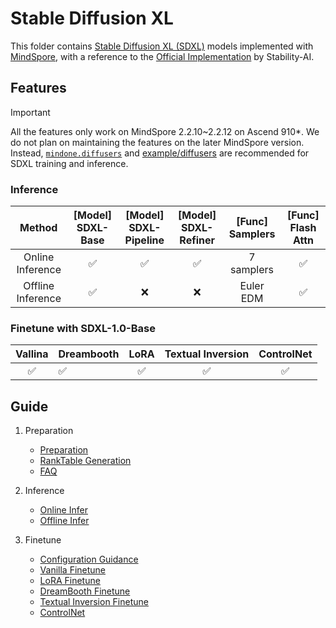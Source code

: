 # Stable Diffusion XL

This folder contains [Stable Diffusion XL (SDXL)](https://arxiv.org/abs/2307.01952) models implemented with [MindSpore](https://www.mindspore.cn/), with a reference to the [Official Implementation](https://github.com/Stability-AI/generative-models) by Stability-AI.

## Features

> [!IMPORTANT]
>
> All the features only work on MindSpore 2.2.10~2.2.12 on Ascend 910*. We do not plan on maintaining the features on the later MindSpore version. Instead, [`mindone.diffusers`](https://github.com/mindspore-lab/mindone/tree/master/mindone/diffusers) and [example/diffusers](https://github.com/mindspore-lab/mindone/tree/master/examples/diffusers) are recommended for SDXL training and inference.


### Inference

| Method            | [Model] SDXL-Base | [Model] SDXL-Pipeline | [Model] SDXL-Refiner | [Func] Samplers | [Func] Flash Attn |
|:-----------------:|:-----------------:|:---------------------:|:--------------------:|:---------------:|:-----------------:|
| Online Inference  | ✅                 | ✅                   | ✅                  | 7 samplers       | ✅                |
| Offline Inference | ✅                 | ❌                   | ❌                  | Euler EDM        | ✅                |


### Finetune with SDXL-1.0-Base

| Vallina | Dreambooth | LoRA | Textual Inversion | ControlNet |
|:-------:|:---------- |:----:|:-----------------:|:----------:|
| ✅       | ✅          | ✅    | ✅                 | ✅          |

## Guide

1. Preparation
   - [Preparation](./docs/preparation.md)
   - [RankTable Generation](./tools/rank_table_generation/README.md)
   - [FAQ](./docs/faq_cn.md)

2. Inference
    - [Online Infer](./docs/inference.md)
    - [Offline Infer](./offline_inference/README.md)

3. Finetune

    * [Configuration Guidance](./docs/configuration_guidance.md)

    - [Vanilla Finetune](./docs/vanilla_finetune.md)
    - [LoRA Finetune](./docs/lora_finetune.md)
    - [DreamBooth Finetune](./docs/dreambooth_finetune.md)
    - [Textual Inversion Finetune](./docs/textual_inversion_finetune.md)
    - [ControlNet](./docs/controlnet.md)
